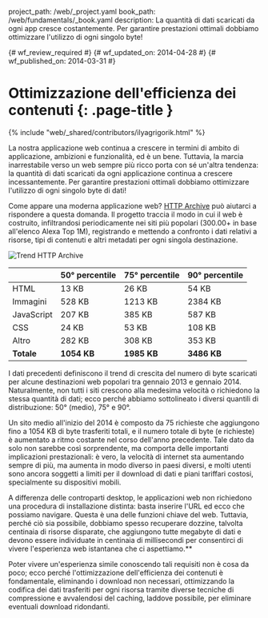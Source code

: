 project_path: /web/_project.yaml
book_path: /web/fundamentals/_book.yaml
description: La quantità di dati scaricati da ogni app cresce costantemente. Per garantire prestazioni ottimali dobbiamo ottimizzare l'utilizzo di ogni singolo byte!

{# wf_review_required #}
{# wf_updated_on: 2014-04-28 #}
{# wf_published_on: 2014-03-31 #}

# Ottimizzazione dell'efficienza dei contenuti {: .page-title }

{% include "web/_shared/contributors/ilyagrigorik.html" %}



La nostra applicazione web continua a crescere in termini di ambito di applicazione, ambizioni e funzionalità, ed è un bene. Tuttavia, la marcia inarrestabile verso un web sempre più ricco porta con sé un'altra tendenza: la quantità di dati scaricati da ogni applicazione continua a crescere incessantemente. Per garantire prestazioni ottimali dobbiamo ottimizzare l'utilizzo di ogni singolo byte di dati!


Come appare una moderna applicazione web? [HTTP Archive](http://httparchive.org/) può aiutarci a rispondere a questa domanda. Il progetto traccia il modo in cui il web è costruito, infiltrandosi periodicamente nei siti più popolari (300.00+ in base all'elenco Alexa Top 1M), registrando e mettendo a confronto i dati relativi a risorse, tipi di contenuti e altri metadati per ogni singola destinazione.

<img src="images/http-archive-trends.png" class="center" alt="Trend HTTP Archive">

<table class="mdl-data-table mdl-js-data-table">
<thead>
  <tr>
    <th></th>
    <th>50° percentile</th>
    <th>75° percentile</th>
    <th>90° percentile</th>
  </tr>
</thead>
<tr>
  <td data-th="type">HTML</td>
  <td data-th="50%">13 KB</td>
  <td data-th="75%">26 KB</td>
  <td data-th="90%">54 KB</td>
</tr>
<tr>
  <td data-th="type">Immagini</td>
  <td data-th="50%">528 KB</td>
  <td data-th="75%">1213 KB</td>
  <td data-th="90%">2384 KB</td>
</tr>
<tr>
  <td data-th="type">JavaScript</td>
  <td data-th="50%">207 KB</td>
  <td data-th="75%">385 KB</td>
  <td data-th="90%">587 KB</td>
</tr>
<tr>
  <td data-th="type">CSS</td>
  <td data-th="50%">24 KB</td>
  <td data-th="75%">53 KB</td>
  <td data-th="90%">108 KB</td>
</tr>
<tr>
  <td data-th="type">Altro</td>
  <td data-th="50%">282 KB</td>
  <td data-th="75%">308 KB</td>
  <td data-th="90%">353 KB</td>
</tr>
<tr>
  <td data-th="type"><strong>Totale</strong></td>
  <td data-th="50%"><strong>1054 KB</strong></td>
  <td data-th="75%"><strong>1985 KB</strong></td>
  <td data-th="90%"><strong>3486 KB</strong></td>
</tr>
</table>

I dati precedenti definiscono il trend di crescita del numero di byte scaricati per alcune destinazioni web popolari tra gennaio 2013 e gennaio 2014. Naturalmente, non tutti i siti crescono alla medesima velocità o richiedono la stessa quantità di dati; ecco perché abbiamo sottolineato i diversi quantili di distribuzione: 50° (medio), 75° e 90°.

Un sito medio all'inizio del 2014 è composto da 75 richieste che aggiungono fino a 1054 KB di byte trasferiti totali, e il numero totale di byte (e richieste) è aumentato a ritmo costante nel corso dell'anno precedente. Tale dato da solo non sarebbe così sorprendente, ma comporta delle importanti implicazioni prestazionali: è vero, la velocità di internet sta aumentando sempre di più, ma aumenta in modo diverso in paesi diversi, e molti utenti sono ancora soggetti a limiti per il download di dati e piani tariffari costosi, specialmente su dispositivi mobili.

A differenza delle controparti desktop, le applicazioni web non richiedono una procedura di installazione distinta: basta inserire l'URL ed ecco che possiamo navigare. Questa è una delle funzioni chiave del web. Tuttavia, perché ciò sia possibile, dobbiamo spesso recuperare dozzine, talvolta centinaia di risorse disparate, che aggiungono tutte megabyte di dati e devono essere individuate in centinaia di millisecondi per consentirci di vivere l'esperienza web istantanea che ci aspettiamo.**

Poter vivere un'esperienza simile conoscendo tali requisiti non è cosa da poco; ecco perché l'ottimizzazione dell'efficienza dei contenuti è fondamentale, eliminando i download non necessari, ottimizzando la codifica dei dati trasferiti per ogni risorsa tramite diverse tecniche di compressione e avvalendosi del caching, laddove possibile, per eliminare eventuali download ridondanti.


